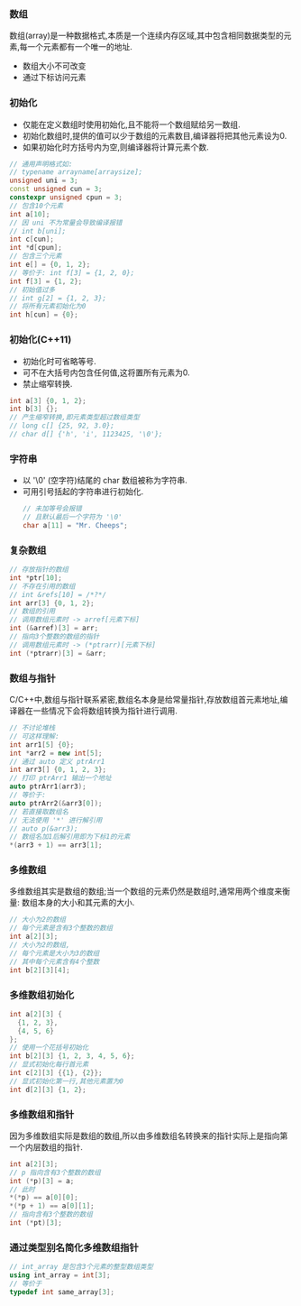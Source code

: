 ### 数组  
数组(array)是一种数据格式,本质是一个连续内存区域,其中包含相同数据类型的元素,每一个元素都有一个唯一的地址.
* 数组大小不可改变
* 通过下标访问元素

### 初始化
* 仅能在定义数组时使用初始化,且不能将一个数组赋给另一数组.
* 初始化数组时,提供的值可以少于数组的元素数目,编译器将把其他元素设为0.
* 如果初始化时方括号内为空,则编译器将计算元素个数.
```cpp
// 通用声明格式如:
// typename arrayname[arraysize];
unsigned uni = 3;
const unsigned cun = 3;
constexpr unsigned cpun = 3;
// 包含10个元素
int a[10];
// 因 uni 不为常量会导致编译报错
// int b[uni];
int c[cun];
int *d[cpun];
// 包含三个元素
int e[] = {0, 1, 2};
// 等价于: int f[3] = {1, 2, 0};
int f[3] = {1, 2};
// 初始值过多
// int g[2] = {1, 2, 3};
// 将所有元素初始化为0
int h[cun] = {0};
```

### 初始化(C++11)
* 初始化时可省略等号.
* 可不在大括号内包含任何值,这将置所有元素为0.
* 禁止缩窄转换.
```cpp
int a[3] {0, 1, 2};
int b[3] {};
// 产生缩窄转换,即元素类型超过数组类型
// long c[] {25, 92, 3.0};
// char d[] {'h', 'i', 1123425, '\0'};
```

### 字符串
* 以 '\0' (空字符)结尾的 char 数组被称为字符串.  
* 可用引号括起的字符串进行初始化.
  ```cpp
  // 未加等号会报错
  // 且默认最后一个字符为 '\0'
  char a[11] = "Mr. Cheeps";
  ```

### 复杂数组
```cpp
// 存放指针的数组
int *ptr[10];
// 不存在引用的数组
// int &refs[10] = /*?*/
int arr[3] {0, 1, 2};
// 数组的引用
// 调用数组元素时 -> arref[元素下标]
int (&arref)[3] = arr;
// 指向3个整数的数组的指针
// 调用数组元素时 -> (*ptrarr)[元素下标]
int (*ptrarr)[3] = &arr;
```

### 数组与指针  
C/C++中,数组与指针联系紧密,数组名本身是给常量指针,存放数组首元素地址,编译器在一些情况下会将数组转换为指针进行调用.  
```cpp
// 不讨论堆栈
// 可这样理解:
int arr1[5] {0};
int *arr2 = new int[5];
// 通过 auto 定义 ptrArr1
int arr3[] {0, 1, 2, 3};
// 打印 ptrArr1 输出一个地址
auto ptrArr1(arr3);
// 等价于:
auto ptrArr2(&arr3[0]);
// 若直接取数组名
// 无法使用 '*' 进行解引用
// auto p(&arr3);
// 数组名加1后解引用即为下标1的元素
*(arr3 + 1) == arr3[1];
```

### 多维数组
多维数组其实是数组的数组;当一个数组的元素仍然是数组时,通常用两个维度来衡量: 数组本身的大小和其元素的大小.
```cpp
// 大小为2的数组
// 每个元素是含有3个整数的数组
int a[2][3];
// 大小为2的数组,
// 每个元素是大小为3的数组
// 其中每个元素含有4个整数
int b[2][3][4];
```

### 多维数组初始化
```cpp
int a[2][3] {
  {1, 2, 3},
  {4, 5, 6}
};
// 使用一个花括号初始化
int b[2][3] {1, 2, 3, 4, 5, 6};
// 显式初始化每行首元素
int c[2][3] {{1}, {2}};
// 显式初始化第一行,其他元素置为0
int d[2][3] {1, 2};
```

### 多维数组和指针
因为多维数组实际是数组的数组,所以由多维数组名转换来的指针实际上是指向第一个内层数组的指针.
```cpp
int a[2][3];
// p 指向含有3个整数的数组
int (*p)[3] = a;
// 此时
*(*p) == a[0][0];
*(*p + 1) == a[0][1];
// 指向含有3个整数的数组
int (*pt)[3];
```

### 通过类型别名简化多维数组指针
```cpp
// int_array 是包含3个元素的整型数组类型
using int_array = int[3];
// 等价于
typedef int same_array[3];
```